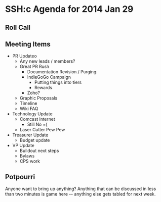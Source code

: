 SSH:c Agenda for 2014 Jan 29
============================

Roll Call
---------

Meeting Items
-------------

- PR Updateo
	- Any new leads / members?
	- Great PR Rush
		- Documentation Revision / Purging
		- IndieGoGo Campaign
			- Putting things into tiers
			- Rewards
		- Zoho?
	- Graphic Proposals
	- Timeline
	- Wiki FAQ
- Technology Update
	- Comcast Internet
		- Still No =(
	- Laser Cutter Pew Pew
- Treasurer Update
	- Budget update
- VP Update
	- Buildout next steps
	- Bylaws
	- CPS work

Potpourri
---------

Anyone want to bring up anything? Anything that can be discussed in less than two minutes is game here -- anything else gets tabled for next week.
